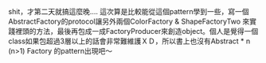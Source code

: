 shit，才第二天就搞這麼晚....
這次算是比較能從這個pattern學到一些，寫一個AbstractFactory的protocol讓另外兩個ColorFactory & ShapeFactoryTwo 來實踐裡頭的方法，最後再包成一成FactoryProducer來創造object。個人是覺得一個class如果包超過3層以上的話會非常難維護ＸＤ，所以書上也沒有Abstract * n (n>1) Factory 的pattern出現吧～
